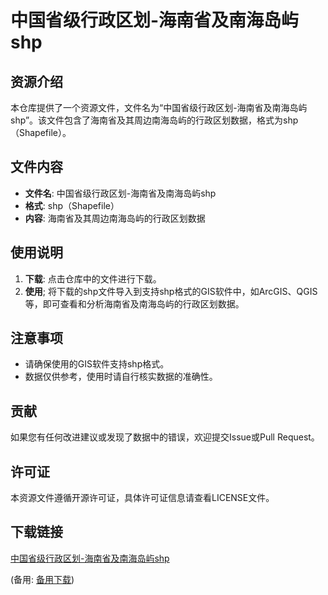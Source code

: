 # 中国省级行政区划-海南省及南海岛屿shp

## 资源介绍

本仓库提供了一个资源文件，文件名为“中国省级行政区划-海南省及南海岛屿shp”。该文件包含了海南省及其周边南海岛屿的行政区划数据，格式为shp（Shapefile）。

## 文件内容

- **文件名**: 中国省级行政区划-海南省及南海岛屿shp
- **格式**: shp（Shapefile）
- **内容**: 海南省及其周边南海岛屿的行政区划数据

## 使用说明

1. **下载**: 点击仓库中的文件进行下载。
2. **使用**; 将下载的shp文件导入到支持shp格式的GIS软件中，如ArcGIS、QGIS等，即可查看和分析海南省及南海岛屿的行政区划数据。

## 注意事项

- 请确保使用的GIS软件支持shp格式。
- 数据仅供参考，使用时请自行核实数据的准确性。

## 贡献

如果您有任何改进建议或发现了数据中的错误，欢迎提交Issue或Pull Request。

## 许可证

本资源文件遵循开源许可证，具体许可证信息请查看LICENSE文件。

## 下载链接
[中国省级行政区划-海南省及南海岛屿shp](https://pan.quark.cn/s/aebac4b5104a) 

(备用: [备用下载](https://pan.baidu.com/s/1DY4kbLCmRHAd6xhmK5Azxw?pwd=1234))
